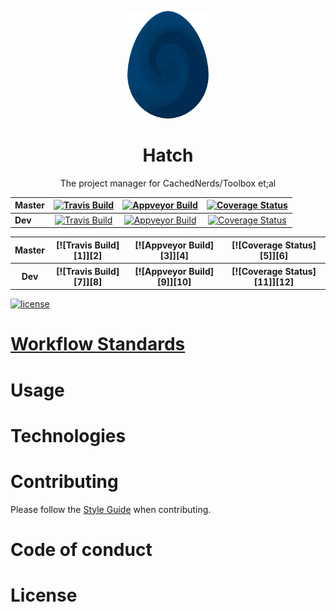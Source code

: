 <p align = "center"><img src="logo/egg.png" /></p>

<h1 align="center">Hatch</h1>
<p align="center">The project manager for CachedNerds/Toolbox et;al</p>


| Master  | [![Travis Build][1]][2] | [![Appveyor Build][3]][4]  | [![Coverage Status][5]][6]   |
|---------|:-----------------------:|:--------------------------:|:----------------------------:|
| **Dev** | [![Travis Build][7]][8] | [![Appveyor Build][9]][10] | [![Coverage Status][11]][12] |


<table align="center">
  <tr>
    <th >Master</th>
    <th align="center">[![Travis Build][1]][2]</th>
    <th align="center">[![Appveyor Build][3]][4]</th>
    <th align="center">[![Coverage Status][5]][6]</th>
  </tr>
  <tr>
    <th >Dev</th>
    <th align="center">[![Travis Build][7]][8]</th>
    <th align="center">[![Appveyor Build][9]][10]</th>
    <th align="center">[![Coverage Status][11]][12]</th>
  </tr>
</table>

[![license](https://img.shields.io/github/license/CachedNerds/Hatch.svg)](https://www.apache.org/licenses/LICENSE-2.0)

# [Workflow Standards](https://github.com/CachedNerds/Hatch/blob/master/WORKFLOW.md)

# Usage

# Technologies

# Contributing

Please follow the [Style Guide](STYLE.md) when contributing. 

# Code of conduct

# License

[1]: https://travis-ci.org/CachedNerds/Hatch.svg?branch=master
[2]: https://travis-ci.org/CachedNerds/Hatch
[3]: https://ci.appveyor.com/api/projects/status/ca0p5xwqjva7w6b2/branch/master?svg=true
[4]: https://ci.appveyor.com/project/DannyPeck/hatch/branch/master
[5]: https://coveralls.io/repos/github/CachedNerds/Hatch/badge.svg?branch=master
[6]: https://coveralls.io/github/CachedNerds/Hatch?branch=master

[7]: https://travis-ci.org/CachedNerds/Hatch.svg?branch=dev
[8]: https://travis-ci.org/CachedNerds/Hatch
[9]: https://ci.appveyor.com/api/projects/status/ca0p5xwqjva7w6b2/branch/dev?svg=true
[10]: https://ci.appveyor.com/project/DannyPeck/hatch/branch/dev
[11]: https://coveralls.io/repos/github/CachedNerds/Hatch/badge.svg?branch=dev
[12]: https://coveralls.io/github/CachedNerds/Hatch?branch=dev


